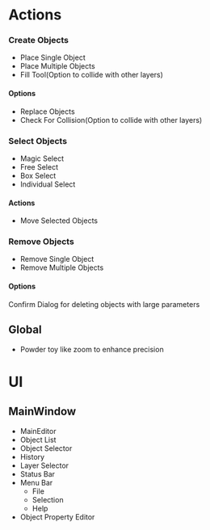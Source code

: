 # Actions
### Create Objects
- Place Single Object
- Place Multiple Objects
- Fill Tool(Option to collide with other layers)

#### Options
- Replace Objects
- Check For Collision(Option to collide with other layers)

### Select Objects
- Magic Select
- Free Select
- Box Select
- Individual Select

#### Actions
- Move Selected Objects

### Remove Objects
- Remove Single Object
- Remove Multiple Objects

#### Options
Confirm Dialog for deleting objects with large parameters

## Global
- Powder toy like zoom to enhance precision

# UI
## MainWindow
- MainEditor
- Object List
- Object Selector
- History
- Layer Selector
- Status Bar
- Menu Bar
	- File
	- Selection
	- Help
- Object Property Editor
